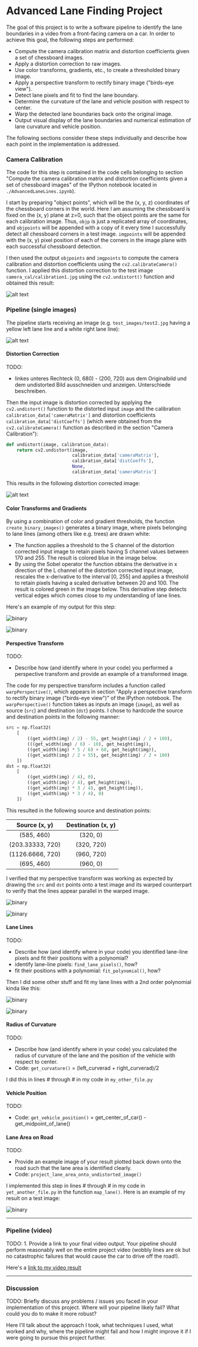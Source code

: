# Advanced Lane Finding Project

The goal of this project is to write a software pipeline to identify the lane boundaries in a video from a front-facing camera on a car. In order to achieve this goal, the following steps are performed:

* Compute the camera calibration matrix and distortion coefficients given a set of chessboard images.
* Apply a distortion correction to raw images.
* Use color transforms, gradients, etc., to create a thresholded binary image.
* Apply a perspective transform to rectify binary image ("birds-eye view").
* Detect lane pixels and fit to find the lane boundary.
* Determine the curvature of the lane and vehicle position with respect to center.
* Warp the detected lane boundaries back onto the original image.
* Output visual display of the lane boundaries and numerical estimation of lane curvature and vehicle position.

The following sections consider these steps individually and describe how each point in the implementation is addressed.

### Camera Calibration

The code for this step is contained in the code cells belonging to section "Compute the camera calibration matrix and distortion coefficients given a set of chessboard images" of the IPython notebook located in `./AdvancedLaneLines.ipynb`).  

I start by preparing "object points", which will be the (x, y, z) coordinates of the chessboard corners in the world. Here I am assuming the chessboard is fixed on the (x, y) plane at z=0, such that the object points are the same for each calibration image.  Thus, `objp` is just a replicated array of coordinates, and `objpoints` will be appended with a copy of it every time I successfully detect all chessboard corners in a test image.  `imgpoints` will be appended with the (x, y) pixel position of each of the corners in the image plane with each successful chessboard detection.  

I then used the output `objpoints` and `imgpoints` to compute the camera calibration and distortion coefficients using the `cv2.calibrateCamera()` function.  I applied this distortion correction to the test image `camera_cal/calibration1.jpg` using the `cv2.undistort()` function and obtained this result:

![alt text](output_images/calibration1_undistorted.png)

### Pipeline (single images)

The pipeline starts receiving an image (e.g. `test_images/test2.jpg` having a yellow left lane line and a white right lane line):

![alt text](output_images/test2_Image.INPUT.png)

#### Distortion Correction

TODO:
- linkes unteres Rechteck (0, 680) - (200, 720) aus dem Originalbild und dem undistorted Bild ausschneiden und anzeigen. Unterschiede beschreiben.

Then the input image is distortion corrected by applying the `cv2.undistort()` function to the distorted input `image` and the calibration `calibration_data['cameraMatrix']` and distortion coefficients `calibration_data['distCoeffs']` (which were obtained from the `cv2.calibrateCamera()` function as described in the section "Camera Calibration"):

```python
def undistort(image, calibration_data):
    return cv2.undistort(image,
                         calibration_data['cameraMatrix'],
                         calibration_data['distCoeffs'],
                         None,
                         calibration_data['cameraMatrix']
```
This results in the following distortion corrected image:

![alt text](output_images/test2_Image.UNDISTORTED.png)

#### Color Transforms and Gradients

By using a combination of color and gradient thresholds, the function `create_binary_images()` generates a binary image, where pixels belonging to lane lines (among others like e.g. trees) are drawn white:
- The function applies a threshold to the S channel of the distortion corrected input image to retain pixels having S channel values between 170 and 255. The result is colored blue in the image below.
- By using the Sobel operator the function obtains the derivative in x direction of the L channel of the distortion corrected input image, rescales the x-derivative to the interval [0, 255] and applies a threshold to retain pixels having a scaled derivative between 20 and 100. The result is colored green in the image below. This derivative step detects vertical edges which comes close to my understanding of lane lines.

Here's an example of my output for this step:

![binary](output_images/test2_Image.COLOR_BINARY.png)

![binary](output_images/test2_Image.COMBINED_BINARY.png)

#### Perspective Transform

TODO:
- Describe how (and identify where in your code) you performed a perspective transform and provide an example of a transformed image.

The code for my perspective transform includes a function called `warpPerspective()`, which appears in section "Apply a perspective transform to rectify binary image ("birds-eye view")" of the IPython notebook. The `warpPerspective()` function takes as inputs an image (`image`), as well as source (`src`) and destination (`dst`) points.  I chose to hardcode the source and destination points in the following manner:

```python
src = np.float32(
    [
        ((get_width(img) / 2) - 55, get_height(img) / 2 + 100),
        (((get_width(img) / 6) - 10), get_height(img)),
        ((get_width(img) * 5 / 6) + 60, get_height(img)),
        ((get_width(img) / 2 + 55), get_height(img) / 2 + 100)
    ])
dst = np.float32(
    [
        ((get_width(img) / 4), 0),
        ((get_width(img) / 4), get_height(img)),
        ((get_width(img) * 3 / 4), get_height(img)),
        ((get_width(img) * 3 / 4), 0)
    ])
```

This resulted in the following source and destination points:

|   Source (x, y)    | Destination (x, y) |
|:------------------:|:------------------:|
|     (585, 460)     |      (320, 0)      |
| (203.33333,   720) |     (320, 720)     |
| (1126.6666,   720) |     (960, 720)     |
|     (695, 460)     |      (960, 0)      |

I verified that my perspective transform was working as expected by drawing the `src` and `dst` points onto a test image and its warped counterpart to verify that the lines appear parallel in the warped image.

![binary](output_images/test2_warped_straight_lines.png)

![binary](output_images/test2_Image.PERSPECTIVE.png)

#### Lane Lines

TODO:
- Describe how (and identify where in your code) you identified lane-line pixels and fit their positions with a polynomial?
- identify lane-line pixels: `find_lane_pixels()`, how?
- fit their positions with a polynomial: `fit_polynomial()`, how?

Then I did some other stuff and fit my lane lines with a 2nd order polynomial kinda like this:

![binary](output_images/test2_Image.LINES_WITH_SLIDING_WINDOWS.png)

![binary](output_images/test2_Image.LINES.png)

#### Radius of Curvature

TODO:
- Describe how (and identify where in your code) you calculated the radius of curvature of the lane and the position of the vehicle with respect to center.
- Code: `get_curvature()` = (left_curverad + right_curverad)/2

I did this in lines # through # in my code in `my_other_file.py`

#### Vehicle Position

TODO:
- Code: `get_vehicle_position()` =  get_center_of_car() - get_midpoint_of_lane()

#### Lane Area on Road

TODO:
- Provide an example image of your result plotted back down onto the road such that the lane area is identified clearly.
- Code: `project_lane_area_onto_undistorted_image()`

I implemented this step in lines # through # in my code in `yet_another_file.py` in the function `map_lane()`.  Here is an example of my result on a test image:

![binary](output_images/test2_Image.OUTPUT.png)

---

### Pipeline (video)

TODO: 1. Provide a link to your final video output.  Your pipeline should perform reasonably well on the entire project video (wobbly lines are ok but no catastrophic failures that would cause the car to drive off the road!).

Here's a [link to my video result](test_videos_output/project_video.mp4)

---

### Discussion

TODO: Briefly discuss any problems / issues you faced in your implementation of this project. Where will your pipeline likely fail?  What could you do to make it more robust?

Here I'll talk about the approach I took, what techniques I used, what worked and why, where the pipeline might fail and how I might improve it if I were going to pursue this project further.  
